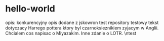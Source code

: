# hello-world
opis: konkurencyjny opis
dodane z jskowron
test repository
testowy tekst dotyczacy Harrego pottera ktory byl czarnoksieznikiem zyjacym w Anglii.
Chcialem cos napisac o Miyazakim.
Inne zdanie o LOTR.
\ntest
